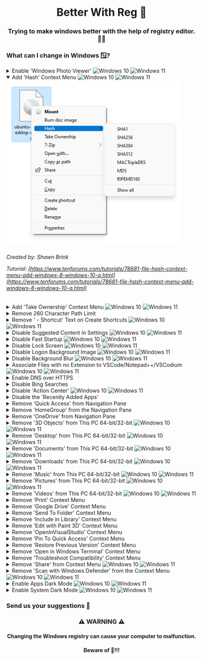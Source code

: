 <p align="center">
  <h1 align="center">Better With Reg 🧊</h1>
  <h3 align="center">Trying to make windows better with the help of registry editor. 👨‍💻</h3>
</p>

### What can I change in Windows 🪟?

<details>
  <summary>
    Enable 'Windows Photo Viewer'
    <img alt="Windows 10" src="https://img.shields.io/badge/-Win_10-0079D7?style=flat-square"/>
    <img alt="Windows 11" src="https://img.shields.io/badge/-Win_11-0079D5?style=flat"/>
  </summary>
  <h3 align="left">😧</h3>
  <h4 align="left">This item has no description yet.</h4>

  <h6 align="left">
  Created by Walter Glenn</br>
  
  Article: [https://www.howtogeek.com/225844/how-to-make-windows-photo-viewer-your-default-image-viewer-on-windows-10/](https://www.howtogeek.com/225844/how-to-make-windows-photo-viewer-your-default-image-viewer-on-windows-10/)
  </h6>
</details>

<details open>
  <summary>
    Add 'Hash' Context Menu
    <img alt="Windows 10" src="https://img.shields.io/badge/-Win_10-0079D7?style=flat-square"/>
    <img alt="Windows 11" src="https://img.shields.io/badge/-Win_11-0079D5?style=flat"/>
  </summary>
  <img src="img/hashsum.png" alt="Check Files Hash Sum"/></br>
  
  <h6 align="left">
  Created by: Shawn Brink</br>

  Tutorial: [https://www.tenforums.com/tutorials/78681-file-hash-context-menu-add-windows-8-windows-10-a.html](https://www.tenforums.com/tutorials/78681-file-hash-context-menu-add-windows-8-windows-10-a.html)
  </h6>
</details>

<details>
  <summary>
    Add 'Take Ownership' Context Menu
    <img alt="Windows 10" src="https://img.shields.io/badge/-Win_10-0079D7?style=flat-square"/>
    <img alt="Windows 11" src="https://img.shields.io/badge/-Win_11-0079D5?style=flat"/>
  </summary>
  <img src="img/takeownership.png" alt="Check Files Hash Sum"/></br>
  <img src="img/takeownership1.png" alt="Check Files Hash Sum"/></br>

  <h6 align="left">
  Created by: Walter Glenn</br>

  Article: [https://www.howtogeek.com/howto/windows-vista/add-take-ownership-to-explorer-right-click-menu-in-vista/](https://www.howtogeek.com/howto/windows-vista/add-take-ownership-to-explorer-right-click-menu-in-vista/)
  </h6>
</details>

<details>
  <summary>
    Remove 260 Character Path Limit
  </summary>
  <h3 align="left">🥺</h3>
  <h4 align="left">This item has no description yet.</h4>

  <h6 align="left">
  Created by: Walter Glenn</br>

  Article: [http://www.howtogeek.com/266621/how-to-make-windows-10-accept-file-paths-over-260-characters/](http://www.howtogeek.com/266621/how-to-make-windows-10-accept-file-paths-over-260-characters/)
  </h6>
</details>

<details>
  <summary>
    Remove ' - Shortcut' Text on Create Shortcuts
    <img alt="Windows 10" src="https://img.shields.io/badge/-Win_10-0079D7?style=flat-square"/>
    <img alt="Windows 11" src="https://img.shields.io/badge/-Win_11-0079D5?style=flat"/>
  </summary>
  <h3 align="left">😧</h3>
  <h4 align="left">This item has no description yet.</h4>

  <h6 align="left">
  Created by: Walter Glenn</br>

  Article: [http://www.howtogeek.com/281753/how-to-remove-the-shortcut-text-from-new-shortcuts-in-windows/](http://www.howtogeek.com/281753/how-to-remove-the-shortcut-text-from-new-shortcuts-in-windows/)
  </h6>
</details>

<details>
  <summary>
    Disable Suggested Content in Settings
    <img alt="Windows 10" src="https://img.shields.io/badge/-Win_10-999999?style=flat-square"/>
    <img alt="Windows 11" src="https://img.shields.io/badge/-Win_11-0079D5?style=flat"/>
    </summary>
  <h3 align="left">😵‍💫</h3>
  <h4 align="left">This item has no description yet.</h4>

  <h6 align="left">
  Created by: Shawn Brink</br>
  
  Tutorial: [https://www.elevenforum.com/t/enable-or-disable-suggested-content-in-settings-in-windows-11.3791/](https://www.elevenforum.com/t/enable-or-disable-suggested-content-in-settings-in-windows-11.3791/)
  </h6>
</details>

<details>
  <summary>
    Disable Fast Startup
    <img alt="Windows 10" src="https://img.shields.io/badge/-Win_10-0079D7?style=flat-square"/>
    <img alt="Windows 11" src="https://img.shields.io/badge/-Win_11-0079D5?style=flat"/>
  </summary>
  <h3 align="left">😭</h3>
  <h4 align="left">This item has no description yet.</h4>

  <h6 align="left">
  Created by: Tashreef Shareef</br>

  Tutorial: [https://www.makeuseof.com/windows-11-turn-on-or-off-fast-startup/](https://www.makeuseof.com/windows-11-turn-on-or-off-fast-startup/)
  </h6>
</details>

<details>
  <summary>
    Disable Lock Screen
    <img alt="Windows 10" src="https://img.shields.io/badge/-Win_10-0079D7?style=flat-square"/>
    <img alt="Windows 11" src="https://img.shields.io/badge/-Win_11-0079D5?style=flat"/>
  </summary>
  <h3 align="left">😣</h3>
  <h4 align="left">This item has no description yet.</h4>

  <h6 align="left">
  Created by Unknown</br>
  </h6>
</details>

<details>
  <summary>
    Disable Logon Background Image
    <img alt="Windows 10" src="https://img.shields.io/badge/-Win_10-0079D7?style=flat-square"/>
    <img alt="Windows 11" src="https://img.shields.io/badge/-Win_11-0079D5?style=flat"/>
  </summary>
  <h3 align="left">😧</h3>
  <h4 align="left">This item has no description yet.</h4>

  <h6 align="left">
  Created by Unknown</br>
  </h6>
</details>

<details>
  <summary>
    Disable Background Blur
    <img alt="Windows 10" src="https://img.shields.io/badge/-Win_10-0079D7?style=flat-square"/>
    <img alt="Windows 11" src="https://img.shields.io/badge/-Win_11-0079D5?style=flat"/>
  </summary>
  <h3 align="left">😧</h3>
  <h4 align="left">This item has no description yet.</h4>

  <h6 align="left">
  Created by Brady Gavin
  
  Article: [https://www.howtogeek.com/426554/how-to-disable-the-login-screen-background-blur-on-windows-10/](https://www.howtogeek.com/426554/how-to-disable-the-login-screen-background-blur-on-windows-10/)
  </h6>
</details>

<details>
  <summary>
    Associate Files with no Extension to VSCode/Notepad++/VSCodium
    <img alt="Windows 10" src="https://img.shields.io/badge/-Win_10-0079D7?style=flat-square"/>
    <img alt="Windows 11" src="https://img.shields.io/badge/-Win_11-0079D5?style=flat"/>
    </summary>
  <h3 align="left">😵‍💫</h3>
  <h4 align="left">This item has no description yet.</h4>

  <h6 align="left">
  Created by Unknown</br>
  </h6>
</details>

<details>
  <summary>
    Enable DNS over HTTPS
  </summary>
  <h3 align="left">😭</h3>
  <h4 align="left">This item has no description yet.</h4>

  <h6 align="left">
  Created by Unknown</br>
  </h6>
</details>

<details>
  <summary>
    Disable Bing Searches
  </summary>
  <h3 align="left">😫</h3>
  <h4 align="left">This item has no description yet.</h4>

  <h6 align="left">
  Created by: Chris Hoffman and Josh Hendrickson</br>
  
  Article: [https://www.howtogeek.com/224159/how-to-disable-bing-in-the-windows-10-start-menu/](https://www.howtogeek.com/224159/how-to-disable-bing-in-the-windows-10-start-menu/)
  </h6>
</details>

<details>
  <summary>
    Disable 'Action Center'
    <img alt="Windows 10" src="https://img.shields.io/badge/-Win_10-0079D7?style=flat-square"/>
    <img alt="Windows 11" src="https://img.shields.io/badge/-Win_11-999999?style=flat"/>
  </summary>
  <h3 align="left">😩</h3>
  <h4 align="left">This item has no description yet.</h4>

  <h6 align="left">
  Created by Unknown</br>
  </h6>
</details>

<details>
  <summary>
    Disable the 'Recently Added Apps'
  </summary>
  <h3 align="left">😧</h3>
  <h4 align="left">This item has no description yet.</h4>

  <h6 align="left">
  Created by Unknown</br>
  </h6>
</details>

<details>
  <summary>
    Remove 'Quick Access' from Navigation Pane
  </summary>
  <h3 align="left">😧</h3>
  <h4 align="left">This item has no description yet.</h4>

  <h6 align="left">
  Created by: Shawn Brink</br>
  
  Tutorial: [https://www.tenforums.com/tutorials/4844-remove-quick-access-navigation-pane-windows-10-a.html](https://www.tenforums.com/tutorials/4844-remove-quick-access-navigation-pane-windows-10-a.html)
  </h6>
</details>

<details>
  <summary>
    Remove 'HomeGroup' from the Navigation Pane
  </summary>
  <h3 align="left">😧</h3>
  <h4 align="left">This item has no description yet.</h4>

  <h6 align="left">
  Created by: Shawn Brink</br>

  Tutorial: [https://www.tenforums.com/tutorials/4870-homegroup-navigation-pane-add-remove-windows-10-a.html](https://www.tenforums.com/tutorials/4870-homegroup-navigation-pane-add-remove-windows-10-a.html)
  </h6>
</details>

<details>
  <summary>
    Remove 'OneDrive' from Navigation Pane
  </summary>
  <h3 align="left">😧</h3>
  <h4 align="left">This item has no description yet.</h4>

  <h6 align="left">
  Created by: Shawn Brink</br>
  
  Tutorial: [http://www.tenforums.com/tutorials/4818-onedrive-add-remove-navigation-pane-windows-10-a.html](http://www.tenforums.com/tutorials/4818-onedrive-add-remove-navigation-pane-windows-10-a.html)
  </h6>
</details>

<details>
  <summary>
    Remove '3D Objects' from This PC 64-bit/32-bit
    <img alt="Windows 10" src="https://img.shields.io/badge/-Win_10-0079D7?style=flat-square"/>
    <img alt="Windows 11" src="https://img.shields.io/badge/-Win_11-0079D5?style=flat"/>
  </summary>
  <h3 align="left">😧</h3>
  <h4 align="left">This item has no description yet.</h4>

  <h6 align="left">
  Created by Chris Hoffman</br>

  Article: [https://www.howtogeek.com/222057/how-to-remove-the-folders-from-%E2%80%9Cthis-pc%E2%80%9D-on-windows-10/](https://www.howtogeek.com/222057/how-to-remove-the-folders-from-%E2%80%9Cthis-pc%E2%80%9D-on-windows-10/)
  </h6>
</details>

<details>
  <summary>
    Remove 'Desktop' from This PC 64-bit/32-bit
    <img alt="Windows 10" src="https://img.shields.io/badge/-Win_10-0079D7?style=flat-square"/>
    <img alt="Windows 11" src="https://img.shields.io/badge/-Win_11-0079D5?style=flat"/>
  </summary>
  <h3 align="left">😧</h3>
  <h4 align="left">This item has no description yet.</h4>

  <h6 align="left">
  Created by Chris Hoffman</br>

  Article: [https://www.howtogeek.com/222057/how-to-remove-the-folders-from-%E2%80%9Cthis-pc%E2%80%9D-on-windows-10/](https://www.howtogeek.com/222057/how-to-remove-the-folders-from-%E2%80%9Cthis-pc%E2%80%9D-on-windows-10/)
  </h6>
</details>

<details>
  <summary>
    Remove 'Documents' from This PC 64-bit/32-bit
    <img alt="Windows 10" src="https://img.shields.io/badge/-Win_10-0079D7?style=flat-square"/>
    <img alt="Windows 11" src="https://img.shields.io/badge/-Win_11-0079D5?style=flat"/>
  </summary>
  <h3 align="left">😧</h3>
  <h4 align="left">This item has no description yet.</h4>

  <h6 align="left">
  Created by Chris Hoffman</br>

  Article: [https://www.howtogeek.com/222057/how-to-remove-the-folders-from-%E2%80%9Cthis-pc%E2%80%9D-on-windows-10/](https://www.howtogeek.com/222057/how-to-remove-the-folders-from-%E2%80%9Cthis-pc%E2%80%9D-on-windows-10/)
  </h6>
</details>

<details>
  <summary>
    Remove 'Downloads' from This PC 64-bit/32-bit
    <img alt="Windows 10" src="https://img.shields.io/badge/-Win_10-0079D7?style=flat-square"/>
    <img alt="Windows 11" src="https://img.shields.io/badge/-Win_11-0079D5?style=flat"/>
  </summary>
  <h3 align="left">😧</h3>
  <h4 align="left">This item has no description yet.</h4>

  <h6 align="left">
  Created by Chris Hoffman</br>

  Article: [https://www.howtogeek.com/222057/how-to-remove-the-folders-from-%E2%80%9Cthis-pc%E2%80%9D-on-windows-10/](https://www.howtogeek.com/222057/how-to-remove-the-folders-from-%E2%80%9Cthis-pc%E2%80%9D-on-windows-10/)
  </h6>
</details>

<details>
  <summary>
    Remove 'Music' from This PC 64-bit/32-bit
    <img alt="Windows 10" src="https://img.shields.io/badge/-Win_10-0079D7?style=flat-square"/>
    <img alt="Windows 11" src="https://img.shields.io/badge/-Win_11-0079D5?style=flat"/>
  </summary>
  <h3 align="left">😧</h3>
  <h4 align="left">This item has no description yet.</h4>

  <h6 align="left">
  Created by Chris Hoffman</br>

  Article: [https://www.howtogeek.com/222057/how-to-remove-the-folders-from-%E2%80%9Cthis-pc%E2%80%9D-on-windows-10/](https://www.howtogeek.com/222057/how-to-remove-the-folders-from-%E2%80%9Cthis-pc%E2%80%9D-on-windows-10/)
  </h6>
</details>

<details>
  <summary>
    Remove 'Pictures' from This PC 64-bit/32-bit
    <img alt="Windows 10" src="https://img.shields.io/badge/-Win_10-0079D7?style=flat-square"/>
    <img alt="Windows 11" src="https://img.shields.io/badge/-Win_11-0079D5?style=flat"/>
  </summary>
  <h3 align="left">😧</h3>
  <h4 align="left">This item has no description yet.</h4>

  <h6 align="left">
  Created by Chris Hoffman</br>

  Article: [https://www.howtogeek.com/222057/how-to-remove-the-folders-from-%E2%80%9Cthis-pc%E2%80%9D-on-windows-10/](https://www.howtogeek.com/222057/how-to-remove-the-folders-from-%E2%80%9Cthis-pc%E2%80%9D-on-windows-10/)
  </h6>
</details>

<details>
  <summary>
    Remove 'Videos' from This PC 64-bit/32-bit
    <img alt="Windows 10" src="https://img.shields.io/badge/-Win_10-0079D7?style=flat-square"/>
    <img alt="Windows 11" src="https://img.shields.io/badge/-Win_11-0079D5?style=flat"/>
  </summary>
  <h3 align="left">😧</h3>
  <h4 align="left">This item has no description yet.</h4>

  <h6 align="left">
  Created by Chris Hoffman</br>

  Article: [https://www.howtogeek.com/222057/how-to-remove-the-folders-from-%E2%80%9Cthis-pc%E2%80%9D-on-windows-10/](https://www.howtogeek.com/222057/how-to-remove-the-folders-from-%E2%80%9Cthis-pc%E2%80%9D-on-windows-10/)
  </h6>
</details>

<details>
  <summary>
    Remove 'Print' Context Menu
  </summary>
  <h3 align="left">😧</h3>
  <h4 align="left">This item has no description yet.</h4>

  <h6 align="left">
  Created by Unknown</br>
  </h6>
</details>

<details>
  <summary>
    Remove 'Google Drive' Context Menu
  </summary>
  <h3 align="left">😧</h3>
  <h4 align="left">This item has no description yet.</h4>

  <h6 align="left">
  Created by: Shawn Brink</br>
  
  Tutorial: [https://www.tenforums.com/tutorials/158948-how-add-remove-google-drive-context-menu-windows.html](https://www.tenforums.com/tutorials/158948-how-add-remove-google-drive-context-menu-windows.html)
  </h6>
</details>

<details>
  <summary>
    Remove 'Send To Folder' Context Menu
  </summary>
  <h3 align="left">😧</h3>
  <h4 align="left">This item has no description yet.</h4>

  <h6 align="left">
  Created by Unknown</br>
  </h6>
</details>

<details>
  <summary>
    Remove 'Include in Library' Context Menu
  </summary>
  <h3 align="left">😧</h3>
  <h4 align="left">This item has no description yet.</h4>

  <h6 align="left">
  Created by Unknown</br>
  </h6>
</details>

<details>
  <summary>
    Remove 'Edit with Paint 3D' Context Menu
  </summary>
  <h3 align="left">😧</h3>
  <h4 align="left">This item has no description yet.</h4>

  <h6 align="left">
  Created by Unknown</br>
  </h6>
</details>

<details>
  <summary>
    Remove 'OpenInVisualStudio' Context Menu
  </summary>
  <h3 align="left">😧</h3>
  <h4 align="left">This item has no description yet.</h4>

  <h6 align="left">
  Created by Unknown</br>
  </h6>
</details>

<details>
  <summary>
    Remove 'Pin To Quick Access' Context Menu
  </summary>
  <h3 align="left">😧</h3>
  <h4 align="left">This item has no description yet.</h4>

  <h6 align="left">

  Article: [https://winaero.com/remove-pin-quick-access-menu-windows-10/](https://winaero.com/remove-pin-quick-access-menu-windows-10/)
  </h6>
</details>

<details>
  <summary>
    Remove 'Restore Previous Version' Context Menu
  </summary>
  <h3 align="left">😧</h3>
  <h4 align="left">This item has no description yet.</h4>

  <h6 align="left">
  Created by Unknown</br>
  </h6>
</details>

<details>
  <summary>
    Remove 'Open in Windows Terminal' Context Menu
  </summary>
  <h3 align="left">😧</h3>
  <h4 align="left">This item has no description yet.</h4>

  <h6 align="left">
  Created by Unknown</br>
  </h6>
</details>

<details>
  <summary>
    Remove 'Troubleshoot Compatibility' Context Menu
  </summary>
  <h3 align="left">😧</h3>
  <h4 align="left">This item has no description yet.</h4>

  <h6 align="left">
  Created by Unknown</br>
  </h6>
</details>

<details>
  <summary>
    Remove 'Share' from Context Menu
    <img alt="Windows 10" src="https://img.shields.io/badge/-Win_10-999999?style=flat-square"/>
    <img alt="Windows 11" src="https://img.shields.io/badge/-Win_11-0079D5?style=flat"/>
  </summary>
  <img src="img/share.png" alt="Check Files Hash Sum"/></br>
  <h6 align="left">
  Created by: Shawn Brink</br>
  
  Tutorial: [https://www.elevenforum.com/t/add-or-remove-share-context-menu-in-windows-11.1690/](https://www.elevenforum.com/t/add-or-remove-share-context-menu-in-windows-11.1690/)
  </h6>
</details>

<details>
  <summary>
    Remove 'Scan with Windows Defender' from the Context Menu
    <img alt="Windows 10" src="https://img.shields.io/badge/-Win_10-0079D7?style=flat-square"/>
    <img alt="Windows 11" src="https://img.shields.io/badge/-Win_11-0079D5?style=flat"/>
  </summary>
  <h3 align="left">😧</h3>
  <h4 align="left">This item has no description yet.</h4>

  <h6 align="left">
  Created by: Shawn Brink</br>
  
  Tutorial: [https://www.tenforums.com/tutorials/18145-add-remove-scan-microsoft-defender-context-menu-windows-10-a.html](https://www.tenforums.com/tutorials/18145-add-remove-scan-microsoft-defender-context-menu-windows-10-a.html)
  </h6>
</details>

<details>
  <summary>
    Enable Apps Dark Mode
    <img alt="Windows 10" src="https://img.shields.io/badge/-Win_10-0079D7?style=flat-square"/>
    <img alt="Windows 11" src="https://img.shields.io/badge/-Win_11-0079D5?style=flat"/>
  </summary>
  <h3 align="left">😧</h3>
  <h4 align="left">This item has no description yet.</h4>

  <h6 align="left">
  Created by Unknown</br>
  </h6>
</details>

<details>
  <summary>
    Enable System Dark Mode
    <img alt="Windows 10" src="https://img.shields.io/badge/-Win_10-0079D7?style=flat-square"/>
    <img alt="Windows 11" src="https://img.shields.io/badge/-Win_11-0079D5?style=flat"/>
  </summary>
  <h3 align="left">😧</h3>
  <h4 align="left">This item has no description yet.</h4>

  <h6 align="left">
  Created by Unknown</br>
  </h6>
</details>

<h3 align="left" style="border-bottom: none">Send us your suggestions 🤝</h3>

<p align="center">
  <h3 align="center">⚠️ WARNING ⚠️</h3>
  <h4 align="center">Changing the Windows registry can cause your computer to malfunction.</h4>
  <h4 align="center">Beware of 🐛!!!</h4>
</p>

